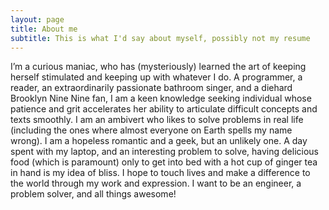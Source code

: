 ```yaml
---
layout: page
title: About me
subtitle: This is what I'd say about myself, possibly not my resume
---
```


I’m a curious maniac, who has (mysteriously) learned the art of keeping herself stimulated and keeping up with whatever I do. A programmer, a reader, an extraordinarily passionate bathroom singer, and a diehard Brooklyn Nine Nine fan, I am a keen knowledge seeking individual whose patience and grit accelerates her ability to articulate difficult concepts and texts smoothly. I am an ambivert who likes to solve problems in real life (including the ones where almost everyone on Earth spells my name wrong). I am a hopeless romantic and a geek, but an unlikely one. A day spent with my laptop, and an interesting problem to solve, having delicious food (which is paramount) only to get into bed with a hot cup of ginger tea in hand is my idea of bliss. I hope to touch lives and make a difference to the world through my work and expression. I want to be an engineer, a problem solver, and all things awesome!
